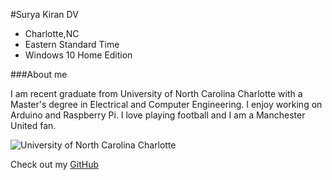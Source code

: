 #Surya Kiran DV

* Charlotte,NC
* Eastern Standard Time
* Windows 10 Home Edition

###About me

I am recent graduate from University of North Carolina Charlotte with a Master's degree in Electrical and Computer Engineering.
I enjoy working on Arduino and Raspberry Pi. I love playing football and I am a Manchester United fan.

![University of North Carolina Charlotte](https://https://www.google.com/search?rlz=1C1CHBF_enUS767US767&biw=1536&bih=759&tbm=isch&sa=1&ei=40d6W9bJBqeIggeJ9rYQ&q=university+of+north+carolina+charlotte&oq=university+of+north+carolina+c&gs_l=img.3.0.0j0i67k1j0l4j0i67k1j0l3.688.1027.0.2168.2.2.0.0.0.0.165.245.1j1.2.0....0...1c.1.64.img..0.2.244....0.lJ-kvqn82h4#imgrc=hV05WMRxrVDUJM:)



Check out my [GitHub](http://https://github.com/suryadv)
